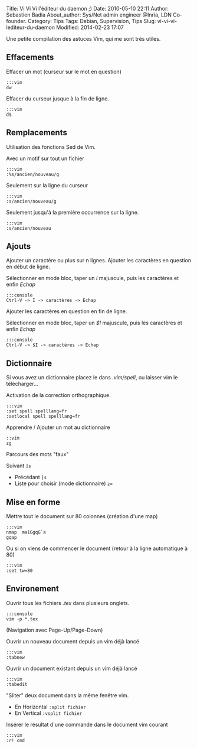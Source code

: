 Title: Vi Vi Vi l'éditeur du daemon ;)
Date: 2010-05-10 22:11
Author: Sebastien Badia
About_author: Sys/Net admin engineer @Inria, LDN Co-founder.
Category: Tips
Tags: Debian, Supervision, Tips
Slug: vi-vi-vi-lediteur-du-daemon
Modified: 2014-02-23 17:07

Une petite compilation des astuces Vim, qui me sont très utiles.

## Effacements

Effacer un mot (curseur sur le mot en question)

    :::vim
    dw

Effacer du curseur jusque à la fin de ligne.

    :::vim
    d$

## Remplacements

Utilisation des fonctions Sed de Vim.

Avec un motif sur tout un fichier

    :::vim
    :%s/ancien/nouveau/g

Seulement sur la ligne du curseur

    :::vim
    :s/ancien/nouveau/g

Seulement jusqu'à la première occurrence sur la ligne.

    :::vim
    :s/ancien/nouveau

## Ajouts

Ajouter un caractère ou plus sur n lignes. Ajouter les caractères en question en début de ligne.

Sélectionner en mode bloc, taper un *I* majuscule, puis les caractères et enfin *Echap*

    :::console
    Ctrl-V -> I -> caractères -> Echap

Ajouter les caractères en question en fin de ligne.

Sélectionner en mode bloc, taper un *$I* majuscule, puis les caractères et enfin *Echap*

    :::console
    Ctrl-V -> $I -> caractères -> Echap

## Dictionnaire

Si vous avez un dictionnaire placez le dans *.vim/spell*, ou laisser vim le télécharger...

Activation de la correction orthographique.

    :::vim
    :set spell spelllang=fr
    :setlocal spell spelllang=fr

Apprendre / Ajouter un mot au dictionnaire

    ::vim
    zg

Parcours des mots "faux"

Suivant `]s`

- Précédant `[s`
- Liste pour choisir (mode dictionnaire) `z=`

## Mise en forme

Mettre tout le document sur 80 colonnes (création d'une map)

    :::vim
    nmap  ma1GgqG`a
    gqap

Ou si on viens de commencer le document (retour à la ligne automatique à 80)

    :::vim
    :set tw=80

## Environement

Ouvrir tous les fichiers *.tex* dans plusieurs onglets.

    :::console
    vim -p *.tex

(Navigation avec Page-Up/Page-Down)

Ouvrir un nouveau document depuis un vim déjà lancé

    :::vim
    :tabnew

Ouvrir un document existant depuis un vim déjà lancé

    :::vim
    :tabedit

"Sliter" deux document dans la même fenêtre vim.

* En Horizontal `:split fichier`
* En Vertical `:vsplit fichier`

Insérer le résultat d'une commande dans le document vim courant

    :::vim
    :r! cmd
